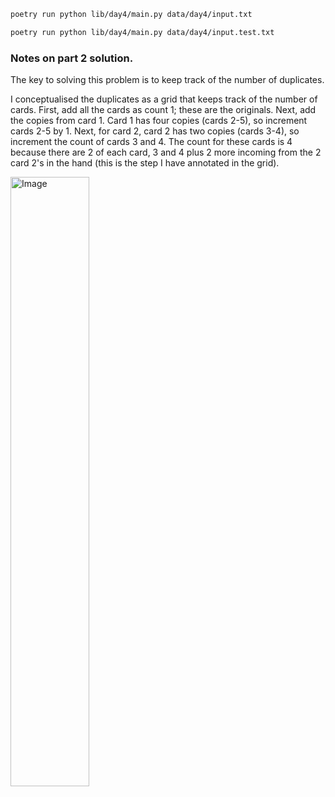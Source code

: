 ```sh
poetry run python lib/day4/main.py data/day4/input.txt
```

```sh
poetry run python lib/day4/main.py data/day4/input.test.txt
```

### Notes on part 2 solution. 

The key to solving this problem is to keep track of the number of duplicates.

I conceptualised the duplicates as a grid that keeps track of the number of cards. First, add all the cards as count 1; these are the originals. Next, add the copies from card 1. Card 1 has four copies (cards 2-5), so increment cards 2-5 by 1. Next, for card 2, card 2 has two copies (cards 3-4), so increment the count of cards 3 and 4. The count for these cards is 4 because there are 2 of each card, 3 and 4 plus 2 more incoming from the 2 card 2's in the hand (this is the step I have annotated in the grid).


<img src="https://github.com/jdockeray/advent-of-code-24/assets/2040040/8c1c5819-f836-4edb-9805-57c3ed471db5" style="width: 50%;" alt="Image">
